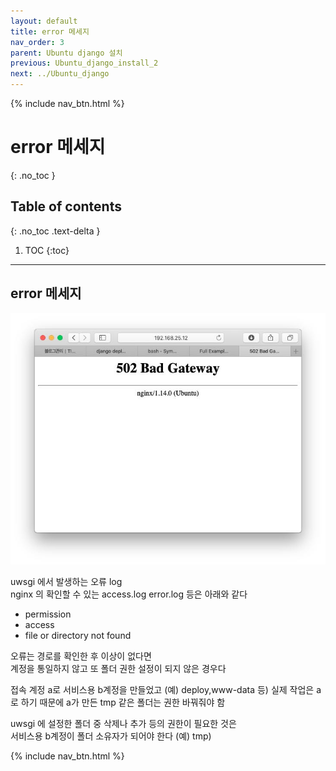 ```yaml
---
layout: default
title: error 메세지
nav_order: 3
parent: Ubuntu django 설치
previous: Ubuntu_django_install_2
next: ../Ubuntu_django
---
```


{% include nav_btn.html %}

# error 메세지
{: .no_toc }

## Table of contents
{: .no_toc .text-delta }

1. TOC
{:toc}

---

## error 메세지

![image](/assets/images/n/3.jpeg)  

uwsgi 에서 발생하는 오류 log   
nginx 의 확인할 수 있는 access.log error.log 등은 아래와 같다

- permission  
- access  
- file or directory not found  

오류는 경로를 확인한 후 이상이 없다면  
계정을 통일하지 않고 또 폴더 권한 설정이 되지 않은 경우다

접속 계정 a로 서비스용 b계정을 만들었고 (예) deploy,www-data 등)
실제 작업은 a로 하기 때문에 a가 만든 tmp 같은 폴더는 권한 바꿔줘야 함   

uwsgi 에 설정한 폴더 중 삭제나 추가 등의 권한이 필요한 것은  
서비스용 b계정이 폴더 소유자가 되어야 한다 (예) tmp)

{% include nav_btn.html %}